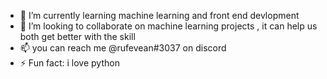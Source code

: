 
- 🌱 I’m currently learning machine learning and front end devlopment
- 👯 I’m looking to collaborate on machine learning projects , it can help us both get better with the skill
- 📫 you can reach me @rufevean#3037 on discord
- ⚡ Fun fact: i love python
